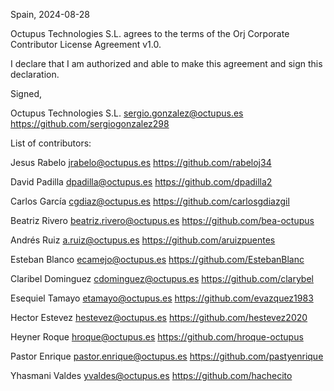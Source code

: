 Spain, 2024-08-28

Octupus Technologies S.L. agrees to the terms of the Orj Corporate Contributor License Agreement v1.0.

I declare that I am authorized and able to make this agreement and sign this declaration.

Signed,

Octupus Technologies S.L. sergio.gonzalez@octupus.es https://github.com/sergiogonzalez298

List of contributors:

Jesus Rabelo jrabelo@octupus.es https://github.com/rabeloj34

David Padilla dpadilla@octupus.es https://github.com/dpadilla2

Carlos García cgdiaz@octupus.es https://github.com/carlosgdiazgil

Beatriz Rivero beatriz.rivero@octupus.es https://github.com/bea-octupus

Andrés Ruiz a.ruiz@octupus.es https://github.com/aruizpuentes

Esteban Blanco ecamejo@octupus.es https://github.com/EstebanBlanc

Claribel Dominguez cdominguez@octupus.es https://github.com/clarybel

Esequiel Tamayo etamayo@octupus.es https://github.com/evazquez1983

Hector Estevez hestevez@octupus.es https://github.com/hestevez2020

Heyner Roque hroque@octupus.es https://github.com/hroque-octupus

Pastor Enrique pastor.enrique@octupus.es https://github.com/pastyenrique

Yhasmani Valdes yvaldes@octupus.es https://github.com/hachecito

